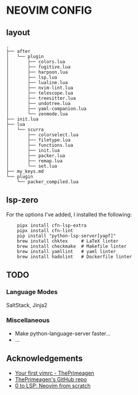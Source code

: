 # NEOVIM CONFIG

## layout

    .
    ├── after
    │   └── plugin
    │       ├── colors.lua
    │       ├── fugitive.lua
    │       ├── harpoon.lua
    │       ├── lsp.lua
    │       ├── lualine.lua
    │       ├── nvim-lint.lua
    │       ├── telescope.lua
    │       ├── treesitter.lua
    │       ├── undotree.lua
    │       ├── yaml-companion.lua
    │       └── zenmode.lua
    ├── init.lua
    ├── lua
    │   └── scurra
    │       ├── colorselect.lua
    │       ├── filetype.lua
    │       ├── functions.lua
    │       ├── init.lua
    │       ├── packer.lua
    │       ├── remap.lua
    │       └── set.lua
    ├── my_keys.md
    └── plugin
        └── packer_compiled.lua

## lsp-zero

For the options I've added, I installed the following:

        pipx install cfn-lsp-extra
        pipx install cfn-lint
        pip install "python-lsp-server[yapf]"
        brew install chktex     # LaTeX linter
        brew install checkmake  # Makefile linter
        brew install yamllint   # yaml linter
        brew install hadolint   # Dockerfile linter

## TODO

### Language Modes

SaltStack, Jinja2

### Miscellaneous

* Make python-language-server faster...
* ...

## Acknowledgements

* [Your first vimrc - ThePrimeagen](https://www.youtube.com/watch?v=x2QJYq4IX6M)
* [ThePrimeagen's GitHub repo](https://github.com/ThePrimeagen/.dotfiles/tree/master/vim-2022/.config/nvim)
* [0 to LSP: Neovim from scratch](https://www.youtube.com/watch?v=w7i4amO_zaE)

